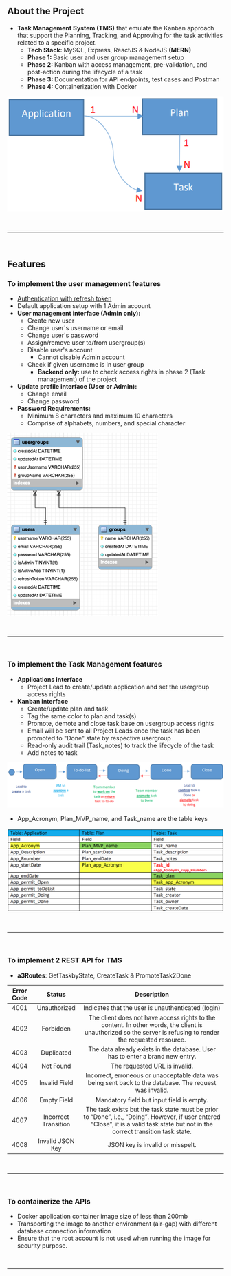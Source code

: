 ## About the Project

- <b>Task Management System (TMS)</b> that emulate the Kanban approach that support the Planning, Tracking, and Approving for the task activities related to a specific project.
  - <b>Tech Stack: </b>MySQL, Express, ReactJS & NodeJS <b>(MERN)</b>
  - <b>Phase 1: </b>Basic user and user group management setup
  - <b>Phase 2: </b>Kanban with access management, pre-validation, and post-action during the lifecycle of a task
  - <b>Phase 3: </b>Documentation for API endpoints, test cases and Postman
  - <b>Phase 4: </b>Containerization with Docker

![application-plan-task](./diagrams/application-plan-task.png)

&nbsp;

---

&nbsp;

## Features

### To implement the user management features

- [Authentication with refresh token](https://stackoverflow.com/a/69631076)
- Default application setup with 1 Admin account
- <b>User management interface (Admin only):</b>
  - Create new user
  - Change user's username or email
  - Change user's password
  - Assign/remove user to/from usergroup(s)
  - Disable user's account
    - Cannot disable Admin account
  - Check if given username is in user group
    - <b>Backend only: </b>use to check access rights in phase 2 (Task management) of the project
- <b>Update profile interface (User or Admin):</b>
  - Change email
  - Change password
- <b>Password Requirements:</b>
  - Minimum 8 characters and maximum 10 characters
  - Comprise of alphabets, numbers, and special character

<img src="./diagrams/phase1-eer.png" alt="phase1-eer" width="350"/>

&nbsp;

---

&nbsp;

### To implement the Task Management features

- <b>Applications interface</b>
  - Project Lead to create/update application and set the usergroup access rights
- <b>Kanban interface</b>
  - Create/update plan and task
  - Tag the same color to plan and task(s)
  - Promote, demote and close task base on usergroup access rights
  - Email will be sent to all Project Leads once the task has been promoted to "Done" state by respective usergroup
  - Read-only audit trail (Task_notes) to track the lifecycle of the task
  - Add notes to task

![state-transition](./diagrams/state-transition.png)

- App_Acronym, Plan_MVP_name, and Task_name are the table keys

![tms-data-model](./diagrams/tms-data-model.png)

&nbsp;

---

&nbsp;

### To implement 2 REST API for TMS

- <b>a3Routes</b>: GetTaskbyState, CreateTask & PromoteTask2Done

| Error Code |        Status        |                                                                                     Description                                                                                     |
| :--------: | :------------------: | :---------------------------------------------------------------------------------------------------------------------------------------------------------------------------------: |
|    4001    |     Unauthorized     |                                                                 Indicates that the user is unauthenticated (login)                                                                  |
|    4002    |      Forbidden       |            The client does not have access rights to the content. In other words, the client is unauthorized so the server is refusing to render the requested resource.            |
|    4003    |      Duplicated      |                                                    The data already exists in the database. User has to enter a brand new entry.                                                    |
|    4004    |      Not Found       |                                                                            The requested URL is invalid.                                                                            |
|    4005    |    Invalid Field     |                                       Incorrect, erroneous or unacceptable data was being sent back to the database. The request was invalid.                                       |
|    4006    |     Empty Field      |                                                                      Mandatory field but input field is empty.                                                                      |
|    4007    | Incorrect Transition | The task exists but the task state must be prior to “Done”, i.e., “Doing”. However, if user entered “Close”, it is a valid task state but not in the correct transition task state. |
|    4008    |   Invalid JSON Key   |                                                                          JSON key is invalid or misspelt.                                                                           |

&nbsp;

---

&nbsp;

### To containerize the APIs

- Docker application container image size of less than 200mb
- Transporting the image to another environment (air-gap) with different database connection information
- Ensure that the root account is not used when running the image for security purpose.

&nbsp;

---

&nbsp;
